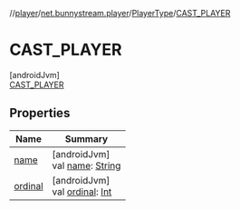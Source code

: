 //[player](../../../../index.md)/[net.bunnystream.player](../../index.md)/[PlayerType](../index.md)/[CAST_PLAYER](index.md)

# CAST_PLAYER

[androidJvm]\
[CAST_PLAYER](index.md)

## Properties

| Name | Summary |
|---|---|
| [name](../../../net.bunnystream.player.ui.widget/-toggleable-image-button/-state/-s-t-a-t-e_-t-o-g-g-l-e-d/index.md#-372974862%2FProperties%2F-1442023921) | [androidJvm]<br>val [name](../../../net.bunnystream.player.ui.widget/-toggleable-image-button/-state/-s-t-a-t-e_-t-o-g-g-l-e-d/index.md#-372974862%2FProperties%2F-1442023921): [String](https://kotlinlang.org/api/latest/jvm/stdlib/kotlin/-string/index.html) |
| [ordinal](../../../net.bunnystream.player.ui.widget/-toggleable-image-button/-state/-s-t-a-t-e_-t-o-g-g-l-e-d/index.md#-739389684%2FProperties%2F-1442023921) | [androidJvm]<br>val [ordinal](../../../net.bunnystream.player.ui.widget/-toggleable-image-button/-state/-s-t-a-t-e_-t-o-g-g-l-e-d/index.md#-739389684%2FProperties%2F-1442023921): [Int](https://kotlinlang.org/api/latest/jvm/stdlib/kotlin/-int/index.html) |
